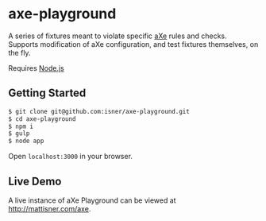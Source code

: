 # axe-playground

A series of fixtures meant to violate specific [aXe](https://github.com/dequelabs/axe-core) rules and checks. Supports modification of aXe configuration, and test fixtures themselves, on the fly.

Requires [Node.js](https://nodejs.org/en/)

## Getting Started

```bash
$ git clone git@github.com:isner/axe-playground.git
$ cd axe-playground
$ npm i
$ gulp
$ node app
```

Open `localhost:3000` in your browser.

## Live Demo

A live instance of aXe Playground can be viewed at http://mattisner.com/axe.
